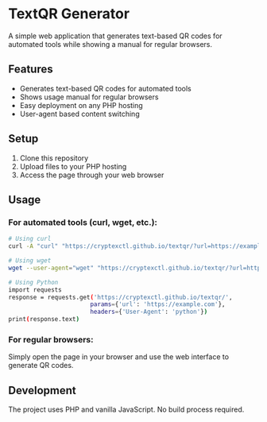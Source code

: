 # TextQR Generator

A simple web application that generates text-based QR codes for automated tools while showing a manual for regular browsers.

## Features

- Generates text-based QR codes for automated tools
- Shows usage manual for regular browsers
- Easy deployment on any PHP hosting
- User-agent based content switching

## Setup

1. Clone this repository
2. Upload files to your PHP hosting
3. Access the page through your web browser

## Usage

### For automated tools (curl, wget, etc.):

```bash
# Using curl
curl -A "curl" "https://cryptexctl.github.io/textqr/?url=https://example.com"

# Using wget
wget --user-agent="wget" "https://cryptexctl.github.io/textqr/?url=https://example.com"

# Using Python
import requests
response = requests.get('https://cryptexctl.github.io/textqr/', 
                       params={'url': 'https://example.com'},
                       headers={'User-Agent': 'python'})
print(response.text)
```

### For regular browsers:
Simply open the page in your browser and use the web interface to generate QR codes.

## Development

The project uses PHP and vanilla JavaScript. No build process required. 
